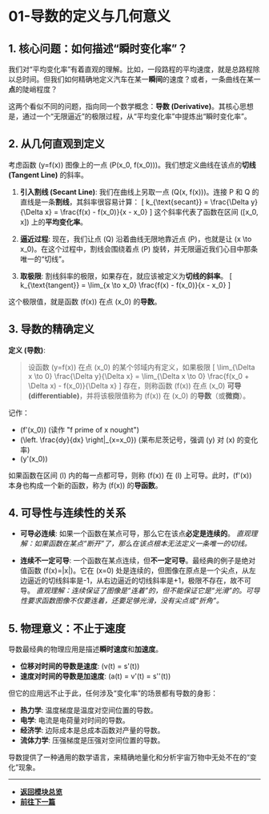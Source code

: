 # 01-导数的定义与几何意义

## 1. 核心问题：如何描述“瞬时变化率”？

我们对“平均变化率”有着直观的理解。比如，一段路程的平均速度，就是总路程除以总时间。但我们如何精确地定义汽车在某一**瞬间**的速度？或者，一条曲线在某一**点**的陡峭程度？

这两个看似不同的问题，指向同一个数学概念：**导数 (Derivative)**。其核心思想是，通过一个“无限逼近”的极限过程，从“平均变化率”中提炼出“瞬时变化率”。

## 2. 从几何直观到定义

考虑函数 \(y=f(x)\) 图像上的一点 \(P(x_0, f(x_0))\)。我们想定义曲线在该点的**切线 (Tangent Line)** 的斜率。

1. **引入割线 (Secant Line)**: 我们在曲线上另取一点 \(Q(x, f(x))\)。连接 P 和 Q 的直线是一条**割线**，其斜率很容易计算：
    \[ k_{\text{secant}} = \frac{\Delta y}{\Delta x} = \frac{f(x) - f(x_0)}{x - x_0} \]
    这个斜率代表了函数在区间 \([x_0, x]\) 上的**平均变化率**。

2. **逼近过程**: 现在，我们让点 \(Q\) 沿着曲线无限地靠近点 \(P\)，也就是让 \(x \to x_0\)。在这个过程中，割线会围绕着点 \(P\) 旋转，并无限逼近我们心目中那条唯一的“切线”。

3. **取极限**: 割线斜率的极限，如果存在，就应该被定义为**切线的斜率**。
    \[ k_{\text{tangent}} = \lim_{x \to x_0} \frac{f(x) - f(x_0)}{x - x_0} \]

这个极限值，就是函数 \(f(x)\) 在点 \(x_0\) 的**导数**。

## 3. 导数的精确定义

**定义 (导数)**:
> 设函数 \(y=f(x)\) 在点 \(x_0\) 的某个邻域内有定义，如果极限
> \[ \lim_{\Delta x \to 0} \frac{\Delta y}{\Delta x} = \lim_{\Delta x \to 0} \frac{f(x_0 + \Delta x) - f(x_0)}{\Delta x} \]
> 存在，则称函数 \(f(x)\) 在点 \(x_0\) **可导 (differentiable)**，并将该极限值称为 \(f(x)\) 在 \(x_0\) 的**导数**（或**微商**）。

记作：

- \(f'(x_0)\) (读作 "f prime of x nought")
- \(\left. \frac{dy}{dx} \right|_{x=x_0}\) (莱布尼茨记号，强调 \(y\) 对 \(x\) 的变化率)
- \(y'(x_0)\)

如果函数在区间 \(I\) 内的每一点都可导，则称 \(f(x)\) 在 \(I\) 上可导。此时，\(f'(x)\) 本身也构成一个新的函数，称为 \(f(x)\) 的**导函数**。

## 4. 可导性与连续性的关系

- **可导必连续**:
    如果一个函数在某点可导，那么它在该点**必定是连续的**。
    *直观理解：如果函数在某点“断开”了，那么在该点根本无法定义一条唯一的切线。*

- **连续不一定可导**:
    一个函数在某点连续，但**不一定可导**。最经典的例子是绝对值函数 \(f(x)=|x|\)。它在 \(x=0\) 处是连续的，但图像在原点是一个尖点，从左边逼近的切线斜率是-1，从右边逼近的切线斜率是+1，极限不存在，故不可导。
    *直观理解：连续保证了图像是“连着”的，但不能保证它是“光滑”的。可导性要求函数图像不仅要连着，还要足够光滑，没有尖点或“折角”。*

## 5. 物理意义：不止于速度

导数最经典的物理应用是描述**瞬时速度**和**加速度**。

- **位移对时间的导数是速度**: \(v(t) = s'(t)\)
- **速度对时间的导数是加速度**: \(a(t) = v'(t) = s''(t)\)

但它的应用远不止于此，任何涉及“变化率”的场景都有导数的身影：

- **热力学**: 温度梯度是温度对空间位置的导数。
- **电学**: 电流是电荷量对时间的导数。
- **经济学**: 边际成本是总成本函数对产量的导数。
- **流体力学**: 压强梯度是压强对空间位置的导数。

导数提供了一种通用的数学语言，来精确地量化和分析宇宙万物中无处不在的“变化”现象。

---

- **[返回模块总览](./00-模块总览.md)**
- **[前往下一篇](./02-求导法则.md)**
